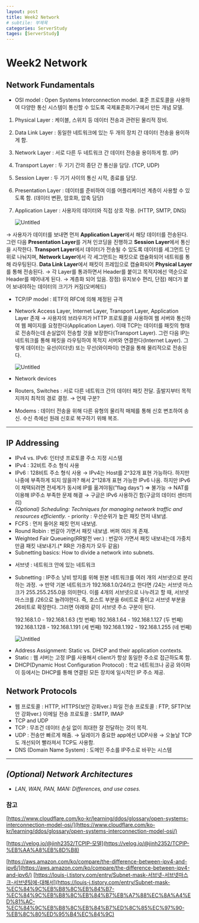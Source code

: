 ```yaml
---
layout: post
title: Week2 Network
# subtile: 부제목
categories: ServerStudy
tages: [ServerStudy]
---
```

# Week2 Network

## **Network Fundamentals**

- OSI model : Open Systems Interconnection model. 표준 프로토콜을 사용하여 다양한 통신 시스템이 통신할 수 있도록 국제표준화기구에서 만든 개념 모델.
1)  Physical Layer : 케이블, 스위치 등 데이터 전송과 관련된 물리적 장비.
2) Data Link Layer : 동일한 네트워크에 있는 두 개의 장치 간 데이터 전송을 용이하게 함.
3) Network Layer : 서로 다른 두 네트워크 간 데이터 전송을 용이하게 함. (IP)
4) Transport Layer : 두 기기 간의 종단 간 통신을 담당. (TCP, UDP)
5) Session Layer : 두 기기 사이의 통신 시작, 종료를 담당. 
6) Presentation Layer : 데이터를 준비하여 이를 어플리케이션 계층이  사용할 수 있도록 함. (데이터 변환, 암호화, 압축 담당)
7) Application Layer : 사용자의 데이터와 직접 상호 작용. (HTTP, SMTP, DNS)
    
    ![Untitled](Week2%20Network%20a2b64f7391714caa96ecd7d981b6f61d/fb37fdf0-cd6a-4cec-a347-46eb9815c628.png)
    

→ 사용자가 데이터를 보내면 먼저 **Application Layer**에서 해당 데이터를 전송된다. 그런 다음 **Presentation Layer**를 거쳐 인코딩을 진행하고 **Session Layer**에서 통신을 시작한다. **Transport Layer**에서 데이터가 전송될 수 있도록 데이터를 세그먼트 단위로 나눠지며, **Network Layer**에서 각 세그먼트는 패킷으로 캡슐화되어 네트워를 통해 라우팅된다. **Data Link Layer**에서 패킷이 프레임으로 캡슐화되어 **Physical Layer**를 통해 전송된다.
→ 각 Layer를 통과하면서 Header를 붙이고 목적지에선 역순으로 Header를 떼어내게 된다.
→ 계층화 되어 있음. 장점) 유지보수 편리,  단점) 헤더가 붙어 보내야하는 데이터의 크기가 커짐(오버헤드)

- TCP/IP model : IETF의 RFC에 의해 제정된 규격
- Network Access Layer, Internet Layer, Transport Layer, Application Layer 존재
→ 사용자의 브라우저가 HTTP 프로토콜을 사용하여 웹 서버와 통신하여 웹 페이지를 요청한다(Application Layer). 이때 TCP는 데이터를 패킷의 형태로 전송하는데 손실없이 전송할 것을 보장한다(Transport Layer). 그런 다음 IP는 네트워크를 통해 패킷을 라우팅하여 목적지 서버와 연결한다(Internet Layer). 그렇게 데이터는 유선(이더넷) 또는 무선(와이파이) 연결을 통해 물리적으로 전송된다.
    
    ![Untitled](Week2%20Network%20a2b64f7391714caa96ecd7d981b6f61d/900109eb-e957-4519-a241-8687ec4b2685.png)
    
- Network devices
- Routers, Switches : 서로 다른 네트워크 간의 데이터 패킷 전달. 출발지부터 목적지까지 최적의 경로 결정.
→ 언제 구분? 
- Modems : 데이터 전송을 위해 다른 유형의 물리적 매체를 통해 신호 변조하여 송신. 수신 측에선 원래 신호로 복구하기 위해 복조.

---

## **IP Addressing**

- IPv4 vs. IPv6: 인터넷 프로토콜 주소 지정 시스템
- IPv4 : 32비트 주소 형식 사용
- IPv6 : 128비트 주소 형식 사용
→ IPv4는 Host를 2^32개 표현 가능하다. 하지만 나중에 부족하게 되지 않을까? 해서 2^128개 표현 가능한 IPv6 나옴. 하지만 IPv6이 채택되려면 전세계가 동시에 IP를 옮겨야됨(”flag days”) ⇒ 불가능
→ NAT를 이용해 IP주소 부족한 문제 해결
→ 구글은 IPv6 사용하긴 함(구글의 데이터 센터끼리)
- *(Optional) Scheduling: Techniques for managing network traffic and resources efficiently.
-* priority : 우선순위가 높은 패킷 먼저 내보냄. 
- FCFS : 먼저 들어온 패킷 먼저 내보냄.
- Round Robin : 번갈아 가면서 패킷 내보냄. 버퍼 여러 개 존재.
- Weighted Fair Queueing(RR발전 ver.) : 번갈아 가면서 패킷 내보내는데 가중치 만큼 패킷 내보내기.(* RR은 가중치가 모두 같음)
- Subnetting basics: How to divide a network into subnets.
* 서브넷 : 네트워크 안에 있는 네트워크
* Subnetting : IP주소 낭비 방지를 위해 원본 네트워크를 여러 개의 서브넷으로 분리하는 과정.
→ 만약 기본 네트워크가 192.168.1.0/24라고 한다면 /24는 서브넷 마스크가 255.255.255.0을 의미한다. 이를 4개의 서브넷으로 나누려고 할 때, 서브넷 마스크를 /26으로 늘려야한다. 즉, 호스트 부분을 6비트로 줄이고 서브넷 부분을 26비트로 확장한다. 그러면 아래와 같이 서브넷 주소 구분이 된다.
    
    192.168.1.0 - 192.168.1.63 (첫 번째)
    192.168.1.64 - 192.168.1.127 (두 번째)
    192.168.1.128 - 192.168.1.191 (세 번째)
    192.168.1.192 - 192.168.1.255 (네 번째)
    
    ![Untitled](Week2%20Network%20a2b64f7391714caa96ecd7d981b6f61d/Untitled.png)
    
- Address Assignment: Static vs. DHCP and their application contexts.
- Static : 웹 서버는 고정 IP를 사용해서 client가 항상 동일한 주소로 접근하도록 함.
- DHCP(Dynamic Host Configuration Protocol) : 학교 네트워크나 공공 와이파이 등에서는 DHCP를 통해 연결된 모든 장치에 일시적인 IP 주소 제공.

## **Network Protocols**

- 웹 프로토콜 : HTTP, HTTPS(보안 강화ver.)
파일 전송 프로토콜 : FTP, SFTP(보안 강화ver.)
이메일 전송 프로토콜 : SMTP, IMAP
- TCP and UDP
- TCP : 무조건 데이터 손실 없이 최대한 잘 전달하는 것이 목적.
- UDP : 전송만 빠르게 해줌.
→ 딜레이가 중요한 app에선 UDP사용 → 오늘날 TCP도 개선되어 빨라져서 TCP도 사용함.
- DNS (Domain Name System) : 도메인 주소를 IP주소로 바꾸는 시스템

---

## *(Optional) Network Architectures*

- *LAN, WAN, PAN, MAN: Differences, and use cases.*

### 참고

[https://www.cloudflare.com/ko-kr/learning/ddos/glossary/open-systems-interconnection-model-osi/](https://www.cloudflare.com/ko-kr/learning/ddos/glossary/open-systems-interconnection-model-osi/)

[https://velog.io/@jinh2352/TCPIP-모델](https://velog.io/@jinh2352/TCPIP-%EB%AA%A8%EB%8D%B8)

[https://aws.amazon.com/ko/compare/the-difference-between-ipv4-and-ipv6/](https://aws.amazon.com/ko/compare/the-difference-between-ipv4-and-ipv6/)
[https://louis-j.tistory.com/entry/Subnet-mask-서브넷-서브넷마스크-서브넷팅에-대해서](https://louis-j.tistory.com/entry/Subnet-mask-%EC%84%9C%EB%B8%8C%EB%84%B7-%EC%84%9C%EB%B8%8C%EB%84%B7%EB%A7%88%EC%8A%A4%ED%81%AC-%EC%84%9C%EB%B8%8C%EB%84%B7%ED%8C%85%EC%97%90-%EB%8C%80%ED%95%B4%EC%84%9C)